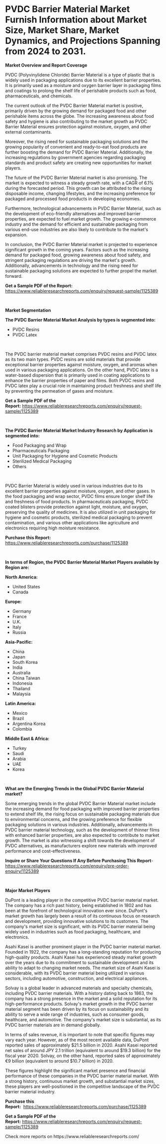 <p><h1>PVDC Barrier Material Market Furnish Information about Market Size, Market Share, Market Dynamics, and Projections Spanning from 2024 to 2031.</h1></p><p><strong>Market Overview and Report Coverage</strong></p>
<p><p>PVDC (Polyvinylidene Chloride) Barrier Material is a type of plastic that is widely used in packaging applications due to its excellent barrier properties. It is primarily used as a moisture and oxygen barrier layer in packaging films and coatings to prolong the shelf life of perishable products such as food, pharmaceuticals, and chemicals.</p><p>The current outlook of the PVDC Barrier Material market is positive, primarily driven by the growing demand for packaged food and other perishable items across the globe. The increasing awareness about food safety and hygiene is also contributing to the market growth as PVDC Barrier Material ensures protection against moisture, oxygen, and other external contaminants.</p><p>Moreover, the rising need for sustainable packaging solutions and the growing popularity of convenient and ready-to-eat food products are further boosting the demand for PVDC Barrier Material. Additionally, the increasing regulations by government agencies regarding packaging standards and product safety are creating new opportunities for market players.</p><p>The future of the PVDC Barrier Material market is also promising. The market is expected to witness a steady growth rate, with a CAGR of 6.1% during the forecasted period. This growth can be attributed to the rising disposable income, changing lifestyles, and the increasing preference for packaged and processed food products in developing economies.</p><p>Furthermore, technological advancements in PVDC Barrier Material, such as the development of eco-friendly alternatives and improved barrier properties, are expected to fuel market growth. The growing e-commerce industry and the demand for efficient and sustainable packaging from various end-use industries are also likely to contribute to the market's expansion.</p><p>In conclusion, the PVDC Barrier Material market is projected to experience significant growth in the coming years. Factors such as the increasing demand for packaged food, growing awareness about food safety, and stringent packaging regulations are driving the market's growth. Additionally, advancements in technology and the rising need for sustainable packaging solutions are expected to further propel the market forward.</p></p>
<p><strong>Get a Sample PDF of the Report:</strong> <a href="https://www.reliableresearchreports.com/enquiry/request-sample/1125389">https://www.reliableresearchreports.com/enquiry/request-sample/1125389</a></p>
<p>&nbsp;</p>
<p><strong>Market Segmentation</strong></p>
<p><strong>The PVDC Barrier Material Market Analysis by types is segmented into:</strong></p>
<p><ul><li>PVDC Resins</li><li>PVDC Latex</li></ul></p>
<p>&nbsp;</p>
<p><p>The PVDC barrier material market comprises PVDC resins and PVDC latex as its two main types. PVDC resins are solid materials that provide exceptional barrier properties against moisture, oxygen, and aromas when used in various packaging applications. On the other hand, PVDC latex is a water-based dispersion that is primarily used in coating applications to enhance the barrier properties of paper and films. Both PVDC resins and PVDC latex play a crucial role in maintaining product freshness and shelf life by preventing the permeation of gases and moisture.</p></p>
<p><strong>Get a Sample PDF of the Report:</strong>&nbsp;<a href="https://www.reliableresearchreports.com/enquiry/request-sample/1125389">https://www.reliableresearchreports.com/enquiry/request-sample/1125389</a></p>
<p>&nbsp;</p>
<p><strong>The PVDC Barrier Material Market Industry Research by Application is segmented into:</strong></p>
<p><ul><li>Food Packaging and Wrap</li><li>Pharmaceuticals Packaging</li><li>Unit Packaging for Hygiene and Cosmetic Products</li><li>Sterilized Medical Packaging</li><li>Others</li></ul></p>
<p>&nbsp;</p>
<p><p>PVDC Barrier Material is widely used in various industries due to its excellent barrier properties against moisture, oxygen, and other gases. In the food packaging and wrap sector, PVDC films ensure longer shelf life and freshness of food products. In pharmaceuticals packaging, PVDC coated blisters provide protection against light, moisture, and oxygen, preserving the quality of medicines. It is also utilized in unit packaging for hygiene and cosmetic products, sterilized medical packaging to prevent contamination, and various other applications like agriculture and electronics requiring high moisture resistance.</p></p>
<p><strong>Purchase this Report:</strong>&nbsp; <a href="https://www.reliableresearchreports.com/purchase/1125389">https://www.reliableresearchreports.com/purchase/1125389</a></p>
<p>&nbsp;</p>
<p><strong>In terms of Region, the PVDC Barrier Material Market Players available by Region are:</strong></p>
<p>
    <p> <strong> North America: </strong>
        <ul>
            <li>United States</li>
            <li>Canada</li>
        </ul>
        </p> 
    <p> <strong> Europe: </strong>
        <ul>
            <li>Germany</li>
            <li>France</li>
            <li>U.K.</li>
            <li>Italy</li>
            <li>Russia</li>
        </ul>
        </p> 
    <p> <strong> Asia-Pacific: </strong>
        <ul>
            <li>China</li>
            <li>Japan</li>
            <li>South Korea</li>
            <li>India</li>
            <li>Australia</li>
            <li>China Taiwan</li>
            <li>Indonesia</li>
            <li>Thailand</li>
            <li>Malaysia</li>
        </ul>
        </p> 
    <p> <strong> Latin America: </strong>
        <ul>
            <li>Mexico</li>
            <li>Brazil</li>
            <li>Argentina Korea</li>
            <li>Colombia</li>
        </ul>
        </p> 
    <p> <strong> Middle East & Africa: </strong>
        <ul>
            <li>Turkey</li>
            <li>Saudi</li>
            <li>Arabia</li>
            <li>UAE</li>
            <li>Korea</li>
        </ul>
    </p>
    </p>
<p>&nbsp;</p>
<p><strong>What are the Emerging Trends in the Global PVDC Barrier Material market?</strong></p>
<p><p>Some emerging trends in the global PVDC Barrier Material market include the increasing demand for food packaging with improved barrier properties to extend shelf life, the rising focus on sustainable packaging materials due to environmental concerns, and the growing preference for flexible packaging solutions in various industries. Additionally, advancements in PVDC barrier material technology, such as the development of thinner films with enhanced barrier properties, are also expected to contribute to market growth. The market is also witnessing a shift towards the development of PVDC alternatives, as manufacturers explore new materials with improved performance and cost-effectiveness.</p></p>
<p><strong>Inquire or Share Your Questions If Any Before Purchasing This Report</strong>- <a href="https://www.reliableresearchreports.com/enquiry/pre-order-enquiry/1125389">https://www.reliableresearchreports.com/enquiry/pre-order-enquiry/1125389</a></p>
<p>&nbsp;</p>
<p><strong>Major Market Players</strong></p>
<p><p>DuPont is a leading player in the competitive PVDC barrier material market. The company has a rich past history, being established in 1802 and has been at the forefront of technological innovation ever since. DuPont's market growth has largely been a result of its continuous focus on research and development, providing innovative solutions to its customers. The company's market size is significant, with its PVDC barrier material being widely used in industries such as food packaging, healthcare, and electronics.</p><p>Asahi Kasei is another prominent player in the PVDC barrier material market. Founded in 1922, the company has a long-standing reputation for producing high-quality products. Asahi Kasei has experienced steady market growth over the years due to its commitment to sustainable development and its ability to adapt to changing market needs. The market size of Asahi Kasei is considerable, with its PVDC barrier material being utilized in various sectors, including automotive, construction, and electrical appliances.</p><p>Solvay is a global leader in advanced materials and specialty chemicals, including PVDC barrier materials. With a history dating back to 1863, the company has a strong presence in the market and a solid reputation for its high-performance products. Solvay's market growth in the PVDC barrier material segment has been driven by its focus on sustainability and its ability to serve a wide range of industries, such as consumer goods, healthcare, and automotive. The company's market size is substantial, as its PVDC barrier materials are in demand globally.</p><p>In terms of sales revenue, it is important to note that specific figures may vary each year. However, as of the most recent available data, DuPont reported sales of approximately $21.5 billion in 2020. Asahi Kasei reported net sales of around JPY 2.1 trillion (equivalent to around $19.3 billion) for the fiscal year 2020. Solvay, on the other hand, reported sales of approximately €9 billion (equivalent to around $10.7 billion) in 2020.</p><p>These figures highlight the significant market presence and financial performance of these companies in the PVDC barrier material market. With a strong history, continuous market growth, and substantial market sizes, these players are well-positioned in the competitive landscape of the PVDC barrier material industry.</p></p>
<p><strong>Purchase this Report:</strong>&nbsp;&nbsp;<a href="https://www.reliableresearchreports.com/purchase/1125389">https://www.reliableresearchreports.com/purchase/1125389</a></p>
<p></p>
<p><strong>Get a Sample PDF of the Report:</strong>&nbsp;<a href="https://www.reliableresearchreports.com/enquiry/request-sample/1125389">https://www.reliableresearchreports.com/enquiry/request-sample/1125389</a></p>
<p>Check more reports on https://www.reliableresearchreports.com/</p>